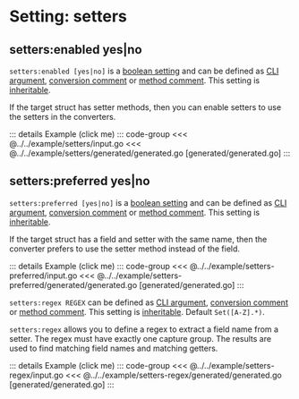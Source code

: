 # Setting: setters

## setters:enabled yes|no

`setters:enabled [yes|no]` is a [boolean setting](./define-settings.md#boolean)
and can be defined as [CLI argument](./define-settings.md#cli),
[conversion comment](./define-settings.md#conversion) or
[method comment](./define-settings.md#method). This setting is
[inheritable](./define-settings.md#inheritance).

If the target struct has setter methods, then you can enable setters to use the
setters in the converters.

::: details Example (click me)
::: code-group
<<< @../../example/setters/input.go
<<< @../../example/setters/generated/generated.go [generated/generated.go]
:::

## setters:preferred yes|no

`setters:preferred [yes|no]` is a
[boolean setting](./define-settings.md#boolean) and can be defined as
[CLI argument](./define-settings.md#cli),
[conversion comment](./define-settings.md#conversion) or
[method comment](./define-settings.md#method). This setting is
[inheritable](./define-settings.md#inheritance).

If the target struct has a field and setter with the same name, then the
converter prefers to use the setter method instead of the field.

::: details Example (click me)
::: code-group
<<< @../../example/setters-preferred/input.go
<<< @../../example/setters-preferred/generated/generated.go [generated/generated.go]
:::

`setters:regex REGEX` can be defined as
[CLI argument](./define-settings.md#cli),
[conversion comment](./define-settings.md#conversion) or
[method comment](./define-settings.md#method). This setting is
[inheritable](./define-settings.md#inheritance). Default `Set([A-Z].*)`.

`setters:regex` allows you to define a regex to extract a field name from a
setter. The regex must have exactly one capture group. The results are used to
find matching field names and matching getters.

::: details Example (click me)
::: code-group
<<< @../../example/setters-regex/input.go
<<< @../../example/setters-regex/generated/generated.go [generated/generated.go]
:::
